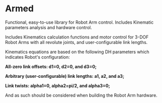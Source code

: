 # Armed

Functional, easy-to-use library for Robot Arm control. Includes Kinematic parameters analysis and hardware control.

Includes Kinematics calculation functions and motor control for 3-DOF Robot Arms with all revolute joints, and user-configurable link lengths.

Kinematics equations are based on the following DH parameters which indicates Robot's configuration:

**All-zero link offsets: d1=0, d2=0, and d3=0;**

**Arbitrary (user-configurable) link lengths: a1, a2, and a3;**

**Link twists: alpha1=0, alpha2=pi/2, and alpha3=0;**

And as such should be considered when building the Robot Arm hardware.